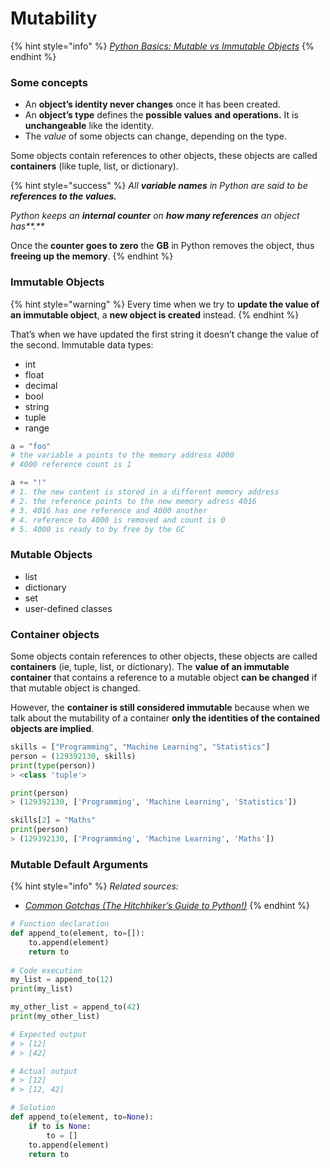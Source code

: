 # Mutability

{% hint style="info" %}
[_Python Basics: Mutable vs Immutable Objects_](https://towardsdatascience.com/https-towardsdatascience-com-python-basics-mutable-vs-immutable-objects-829a0cb1530a)
{% endhint %}

### Some concepts

* An **object’s identity never changes** once it has been created.
* An **object’s type** defines the **possible values** **and operations.** It is **unchangeable** like the identity.
* The _value_ of some objects can change, depending on the type.

&#x20;Some objects contain references to other objects, these objects are called **containers** (like tuple, list, or dictionary).

{% hint style="success" %}
_All **variable names** in Python are said to be **references to the values.**_&#x20;

_Python keeps an **internal counter** on **how many references** an object has**.**_&#x20;

Once the **counter goes to zero** the **GB** in Python removes the object, thus **freeing up the memory**.
{% endhint %}

### Immutable Objects

{% hint style="warning" %}
&#x20;Every time when we try to **update the value of an immutable object**, a **new object is created** instead.
{% endhint %}

That’s when we have updated the first string it doesn’t change the value of the second. Immutable data types:

* int
* float
* decimal
* bool
* string
* tuple
* range

```python
a = "foo"
# the variable a points to the memory address 4000
# 4000 reference count is 1

a += "!"
# 1. the new content is stored in a different memory address
# 2. the reference points to the new memory adress 4016
# 3. 4016 has one reference and 4000 another
# 4. reference to 4000 is removed and count is 0
# 5. 4000 is ready to by free by the GC


```

### Mutable Objects

* list
* dictionary
* set
* user-defined classes

### Container objects

&#x20;Some objects contain references to other objects, these objects are called **containers** (ie, tuple, list, or dictionary). The **value of an immutable container** that contains a reference to a mutable object **can be changed** if that mutable object is changed.&#x20;

However, the **container is still considered immutable** because when we talk about the mutability of a container **only the identities of the contained objects are implied**.

```python
skills = ["Programming", "Machine Learning", "Statistics"]
person = (129392130, skills)
print(type(person))
> <class 'tuple'>

print(person)
> (129392130, ['Programming', 'Machine Learning', 'Statistics'])

skills[2] = "Maths"
print(person)
> (129392130, ['Programming', 'Machine Learning', 'Maths'])
```

### Mutable Default Arguments

{% hint style="info" %}
_Related sources:_

* [_Common Gotchas (The Hitchhiker’s Guide to Python!)_](https://docs.python-guide.org/writing/gotchas/#mutable-default-arguments)
{% endhint %}

```python
# Function declaration
def append_to(element, to=[]):
    to.append(element)
    return to
    
# Code execution
my_list = append_to(12)
print(my_list)

my_other_list = append_to(42)
print(my_other_list)

# Expected output
# > [12]
# > [42]

# Actual output
# > [12]
# > [12, 42]

# Solution
def append_to(element, to=None):
    if to is None:
        to = []
    to.append(element)
    return to
```

